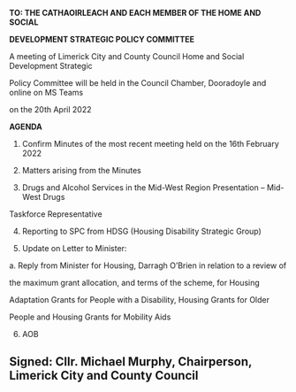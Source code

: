 **TO: THE CATHAOIRLEACH AND EACH MEMBER OF THE HOME AND SOCIAL**

**DEVELOPMENT STRATEGIC POLICY COMMITTEE**

A meeting of Limerick City and County Council Home and Social Development Strategic

Policy Committee will be held in the Council Chamber, Dooradoyle and online on MS Teams

on the 20th April 2022

**AGENDA**

1. Confirm Minutes of the most recent meeting held on the 16th February 2022

2. Matters arising from the Minutes

3. Drugs and Alcohol Services in the Mid-West Region Presentation – Mid-West Drugs

Taskforce Representative

4. Reporting to SPC from HDSG (Housing Disability Strategic Group)

5. Update on Letter to Minister:

a. Reply from Minister for Housing, Darragh O’Brien in relation to a review of

the maximum grant allocation, and terms of the scheme, for Housing

Adaptation Grants for People with a Disability, Housing Grants for Older

People and Housing Grants for Mobility Aids

6. AOB

Signed: Cllr. Michael Murphy, Chairperson, Limerick City and County Council
---
